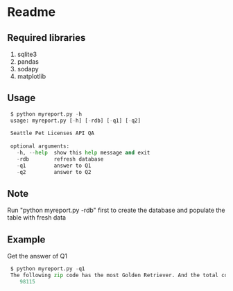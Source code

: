 Readme
======

Required libraries
----------------
1. sqlite3
2. pandas
3. sodapy
4. matplotlib


Usage
-----
~~~python
 $ python myreport.py -h
 usage: myreport.py [-h] [-rdb] [-q1] [-q2]
 
 Seattle Pet Licenses API QA
 
 optional arguments:
   -h, --help  show this help message and exit
   -rdb        refresh database
   -q1         answer to Q1
   -q2         answer to Q2
~~~

Note
----
Run "python myreport.py -rdb" first to create the database and populate the table with fresh data

Example
-------
Get the answer of Q1

~~~python
 $ python myreport.py -q1
 The following zip code has the most Golden Retriever. And the total count is 224
	98115
~~~


